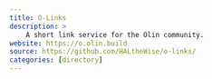 ```yaml
---
title: O-Links
description: >
    A short link service for the Olin community.
website: https://o.olin.build
source: https://github.com/HALtheWise/o-links/
categories: [directory]
---
```

